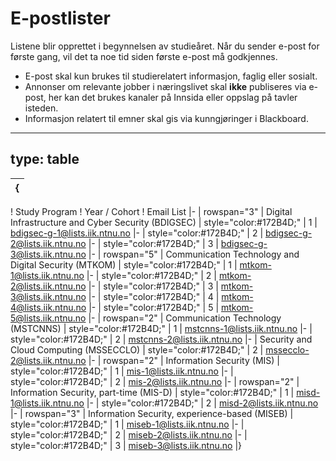 # E-postlister


Listene blir opprettet i begynnelsen av studieåret. Når du sender e-post for første gang, vil det ta noe tid siden første e-post må godkjennes.

* E-post skal kun brukes til studierelatert informasjon, faglig eller sosialt. 
* Annonser om relevante jobber i næringslivet skal **ikke** publiseres via e-post, her kan det brukes kanaler på Innsida eller oppslag på tavler isteden.
* Informasjon relatert til emner skal gis via kunngjøringer i Blackboard.

---
type: table
---
{|
|-
! Study Program
! Year / Cohort
! Email List
|-
| rowspan="3" | Digital Infrastructure and Cyber Security (BDIGSEC)
| style="color:#172B4D;" | 1
| bdigsec-g-1@lists.iik.ntnu.no
|-
| style="color:#172B4D;" | 2
| bdigsec-g-2@lists.iik.ntnu.no
|-
| style="color:#172B4D;" | 3
| bdigsec-g-3@lists.iik.ntnu.no
|-
| rowspan="5" | Communication Technology and Digital Security (MTKOM)
| style="color:#172B4D;" | 1
| mtkom-1@lists.iik.ntnu.no
|-
| style="color:#172B4D;" | 2
| mtkom-2@lists.iik.ntnu.no
|-
| style="color:#172B4D;" | 3
| mtkom-3@lists.iik.ntnu.no
|-
| style="color:#172B4D;" | 4
| mtkom-4@lists.iik.ntnu.no
|-
| style="color:#172B4D;" | 5
| mtkom-5@lists.iik.ntnu.no
|-
| rowspan="2" | Communication Technology (MSTCNNS)
| style="color:#172B4D;" | 1
| mstcnns-1@lists.iik.ntnu.no
|-
| style="color:#172B4D;" | 2
| mstcnns-2@lists.iik.ntnu.no
|-
| Security and Cloud Computing (MSSECCLO)
| style="color:#172B4D;" | 2
| mssecclo-2@lists.iik.ntnu.no
|-
| rowspan="2" | Information Security (MIS)
| style="color:#172B4D;" | 1
| mis-1@lists.iik.ntnu.no
|-
| style="color:#172B4D;" | 2
| mis-2@lists.iik.ntnu.no
|-
| rowspan="2" | Information Security, part-time (MIS-D)
| style="color:#172B4D;" | 1
| misd-1@lists.iik.ntnu.no
|-
| style="color:#172B4D;" | 2
| misd-2@lists.iik.ntnu.no
|-
| rowspan="3" | Information Security, experience-based (MISEB)
| style="color:#172B4D;" | 1
| miseb-1@lists.iik.ntnu.no
|-
| style="color:#172B4D;" | 2
| miseb-2@lists.iik.ntnu.no
|-
| style="color:#172B4D;" | 3
| miseb-3@lists.iik.ntnu.no
|}



